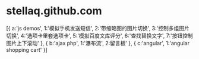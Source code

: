 # stellaq.github.com
[{
	a:'js demos',
	1:'模拟手机发送短信',
	2:'带缩略图的图片切换',
	3:'控制多组图片切换',
	4:'选项卡里套选项卡',
	5:'模拟百度文库评分',
	6:'查找替换文字',
	7:'按钮控制图片上下滚动'
},
{
	b:'ajax php',
	1:'瀑布流',
	2:留言板'
},
{
	c:'angular',
	1:'angular shopping cart'
}]